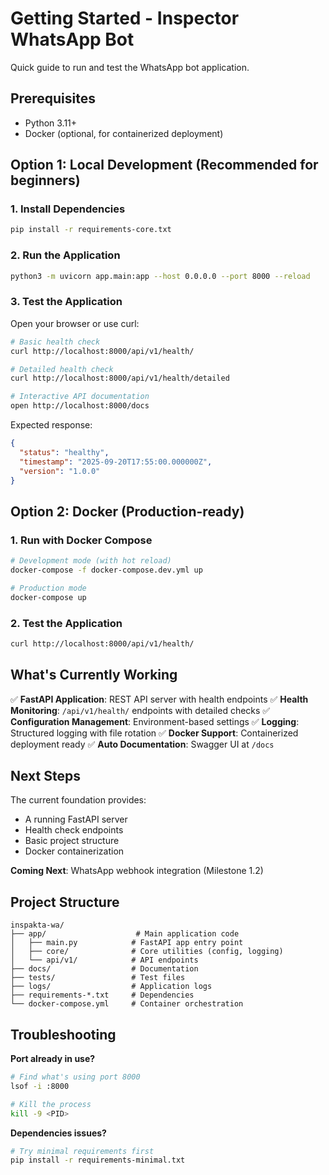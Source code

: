 # Getting Started - Inspector WhatsApp Bot

Quick guide to run and test the WhatsApp bot application.

## Prerequisites

- Python 3.11+
- Docker (optional, for containerized deployment)

## Option 1: Local Development (Recommended for beginners)

### 1. Install Dependencies
```bash
pip install -r requirements-core.txt
```

### 2. Run the Application
```bash
python3 -m uvicorn app.main:app --host 0.0.0.0 --port 8000 --reload
```

### 3. Test the Application
Open your browser or use curl:

```bash
# Basic health check
curl http://localhost:8000/api/v1/health/

# Detailed health check
curl http://localhost:8000/api/v1/health/detailed

# Interactive API documentation
open http://localhost:8000/docs
```

Expected response:
```json
{
  "status": "healthy",
  "timestamp": "2025-09-20T17:55:00.000000Z",
  "version": "1.0.0"
}
```

## Option 2: Docker (Production-ready)

### 1. Run with Docker Compose
```bash
# Development mode (with hot reload)
docker-compose -f docker-compose.dev.yml up

# Production mode
docker-compose up
```

### 2. Test the Application
```bash
curl http://localhost:8000/api/v1/health/
```

## What's Currently Working

✅ **FastAPI Application**: REST API server with health endpoints
✅ **Health Monitoring**: `/api/v1/health/` endpoints with detailed checks
✅ **Configuration Management**: Environment-based settings
✅ **Logging**: Structured logging with file rotation
✅ **Docker Support**: Containerized deployment ready
✅ **Auto Documentation**: Swagger UI at `/docs`

## Next Steps

The current foundation provides:
- A running FastAPI server
- Health check endpoints
- Basic project structure
- Docker containerization

**Coming Next**: WhatsApp webhook integration (Milestone 1.2)

## Project Structure
```
inspakta-wa/
├── app/                    # Main application code
│   ├── main.py            # FastAPI app entry point
│   ├── core/              # Core utilities (config, logging)
│   └── api/v1/            # API endpoints
├── docs/                  # Documentation
├── tests/                 # Test files
├── logs/                  # Application logs
├── requirements-*.txt     # Dependencies
└── docker-compose.yml     # Container orchestration
```

## Troubleshooting

**Port already in use?**
```bash
# Find what's using port 8000
lsof -i :8000

# Kill the process
kill -9 <PID>
```

**Dependencies issues?**
```bash
# Try minimal requirements first
pip install -r requirements-minimal.txt
```